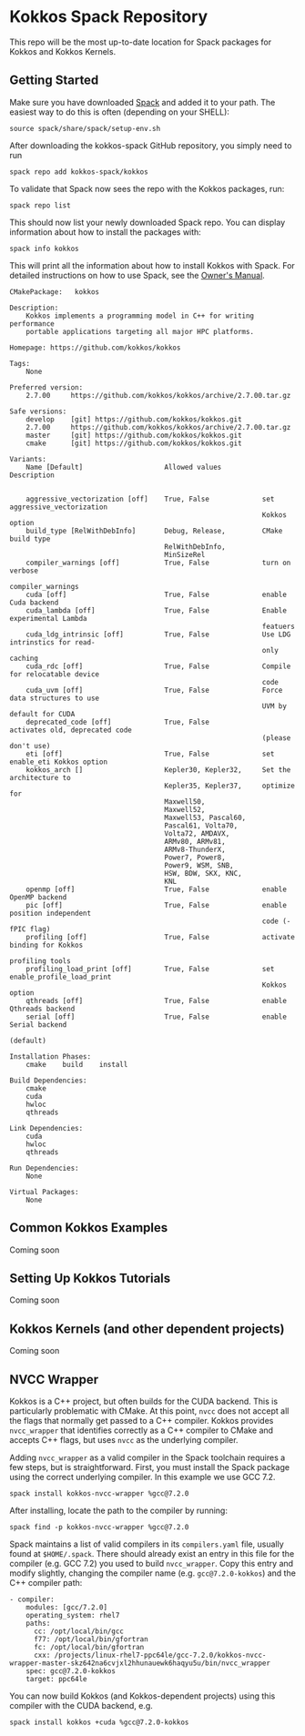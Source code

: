# Kokkos Spack Repository

This repo will be the most up-to-date location for Spack packages for Kokkos and Kokkos Kernels.

## Getting Started

Make sure you have downloaded [Spack](https://github.com/spack/spack) and added it to your path.
The easiest way to do this is often (depending on your SHELL):
````
source spack/share/spack/setup-env.sh 
````

After downloading the kokkos-spack GitHub repository, you simply need to run
````
spack repo add kokkos-spack/kokkos
````

To validate that Spack now sees the repo with the Kokkos packages, run:
````
spack repo list
````
This should now list your newly downloaded Spack repo.
You can display information about how to install the packages with:
````
spack info kokkos
````
This will print all the information about how to install Kokkos with Spack.
For detailed instructions on how to use Spack, see the [Owner's Manual](https://spack.readthedocs.io).
````
CMakePackage:   kokkos

Description:
    Kokkos implements a programming model in C++ for writing performance
    portable applications targeting all major HPC platforms.

Homepage: https://github.com/kokkos/kokkos

Tags: 
    None

Preferred version:  
    2.7.00     https://github.com/kokkos/kokkos/archive/2.7.00.tar.gz

Safe versions:  
    develop    [git] https://github.com/kokkos/kokkos.git
    2.7.00     https://github.com/kokkos/kokkos/archive/2.7.00.tar.gz
    master     [git] https://github.com/kokkos/kokkos.git
    cmake      [git] https://github.com/kokkos/kokkos.git

Variants:
    Name [Default]                    Allowed values          Description


    aggressive_vectorization [off]    True, False             set aggressive_vectorization
                                                              Kokkos option
    build_type [RelWithDebInfo]       Debug, Release,         CMake build type
                                      RelWithDebInfo,         
                                      MinSizeRel              
    compiler_warnings [off]           True, False             turn on verbose
                                                              compiler_warnings
    cuda [off]                        True, False             enable Cuda backend
    cuda_lambda [off]                 True, False             Enable experimental Lambda
                                                              featuers
    cuda_ldg_intrinsic [off]          True, False             Use LDG intrinstics for read-
                                                              only caching
    cuda_rdc [off]                    True, False             Compile for relocatable device
                                                              code
    cuda_uvm [off]                    True, False             Force data structures to use
                                                              UVM by default for CUDA
    deprecated_code [off]             True, False             activates old, deprecated code
                                                              (please don't use)
    eti [off]                         True, False             set enable_eti Kokkos option
    kokkos_arch []                    Kepler30, Kepler32,     Set the architecture to
                                      Kepler35, Kepler37,     optimize for
                                      Maxwell50,              
                                      Maxwell52,              
                                      Maxwell53, Pascal60,    
                                      Pascal61, Volta70,      
                                      Volta72, AMDAVX,        
                                      ARMv80, ARMv81,         
                                      ARMv8-ThunderX,         
                                      Power7, Power8,         
                                      Power9, WSM, SNB,       
                                      HSW, BDW, SKX, KNC,     
                                      KNL                     
    openmp [off]                      True, False             enable OpenMP backend
    pic [off]                         True, False             enable position independent
                                                              code (-fPIC flag)
    profiling [off]                   True, False             activate binding for Kokkos
                                                              profiling tools
    profiling_load_print [off]        True, False             set enable_profile_load_print
                                                              Kokkos option
    qthreads [off]                    True, False             enable Qthreads backend
    serial [off]                      True, False             enable Serial backend
                                                              (default)

Installation Phases:
    cmake    build    install

Build Dependencies:
    cmake
    cuda
    hwloc
    qthreads

Link Dependencies:
    cuda
    hwloc
    qthreads

Run Dependencies:
    None

Virtual Packages: 
    None
````

## Common Kokkos Examples
Coming soon

## Setting Up Kokkos Tutorials
Coming soon

## Kokkos Kernels (and other dependent projects)
Coming soon

## NVCC Wrapper
Kokkos is a C++ project, but often builds for the CUDA backend. This is particularly problematic with CMake. At this point, `nvcc` does not accept all the flags that normally get passed to a C++ compiler.  Kokkos provides `nvcc_wrapper` that identifies correctly as a C++ compiler to CMake and accepts C++ flags, but uses `nvcc` as the underlying compiler.

Adding `nvcc_wrapper` as a valid compiler in the Spack toolchain requires a few steps, but is straightforward.
First, you must install the Spack package using the correct underlying compiler. In this example we use GCC 7.2.
````
spack install kokkos-nvcc-wrapper %gcc@7.2.0
````
After installing, locate the path to the compiler by running:
````
spack find -p kokkos-nvcc-wrapper %gcc@7.2.0
````
Spack maintains a list of valid compilers in its `compilers.yaml` file, usually found at `$HOME/.spack`.
There should already exist an entry in this file for the compiler (e.g. GCC 7.2) you used to build `nvcc_wrapper`.
Copy this entry and modify slightly, changing the compiler name (e.g. `gcc@7.2.0-kokkos`) and the C++ compiler path:
````
- compiler:
    modules: [gcc/7.2.0]
    operating_system: rhel7
    paths:
      cc: /opt/local/bin/gcc
      f77: /opt/local/bin/gfortran
      fc: /opt/local/bin/gfortran
      cxx: /projects/linux-rhel7-ppc64le/gcc-7.2.0/kokkos-nvcc-wrapper-master-skz642na6cvjxl2hhunauewk6haqyu5u/bin/nvcc_wrapper
    spec: gcc@7.2.0-kokkos
    target: ppc64le
````
You can now build Kokkos (and Kokkos-dependent projects) using this compiler with the CUDA backend, e.g.
````
spack install kokkos +cuda %gcc@7.2.0-kokkos
````




